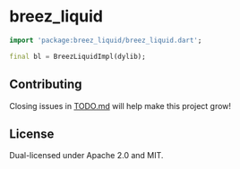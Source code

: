 # breez_liquid


```dart
import 'package:breez_liquid/breez_liquid.dart';

final bl = BreezLiquidImpl(dylib);
```

## Contributing

Closing issues in [TODO.md](TODO.md) will help make this project grow!

## License

Dual-licensed under Apache 2.0 and MIT.

